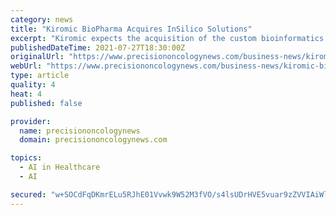 ```yaml
---
category: news
title: "Kiromic BioPharma Acquires InSilico Solutions"
excerpt: "Kiromic expects the acquisition of the custom bioinformatics technology developer to facilitate new cancer immunotherapy discovery."
publishedDateTime: 2021-07-27T18:30:00Z
originalUrl: "https://www.precisiononcologynews.com/business-news/kiromic-biopharma-acquires-insilico-solutions"
webUrl: "https://www.precisiononcologynews.com/business-news/kiromic-biopharma-acquires-insilico-solutions"
type: article
quality: 4
heat: 4
published: false

provider:
  name: precisiononcologynews
  domain: precisiononcologynews.com

topics:
  - AI in Healthcare
  - AI

secured: "w+SOCdFqDKmrELu5RJhE01Vvwk9W52M3fVO/s4lsUDrHVE5vuar9zZVVIAiWlx1D7xDK5g1GTIixA8oP7bkMuPlhZxVGjEjusVAK93vqlbsw4JIaaNlM2KEh1SJCpieiToJaKB4eGs/r+yTW0PbjTnVL8VKwqyVr71XETqwtcEMerCycY5nD+BSSiC5Qs52uAjayajdNw0sMSkwQM5CWaTKkUq4V4BOCnV5qXzII4GzZchSQV13ym7y0xTBzmtSgpMfp/xwEiZYZzHfd//YRHHp+MfTjCnpVY4kStK4BaUC2hQWb/78SSSVv/QCIrVgkMLw8Nzb/lZwGngw5hR7DEoVrm48u7Yrfiat4rPOa7yo=;mBfo9TVRJMTGD2+Evxo89A=="
---
```


